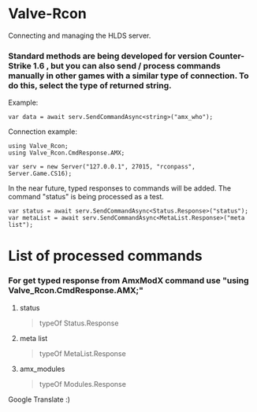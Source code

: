 # Valve-Rcon
Connecting and managing the HLDS server.

### Standard methods are being developed for version Counter-Strike 1.6 , but you can also send / process commands manually in other games with a similar type of connection. To do this, select the type of returned string.

Example:

    var data = await serv.SendCommandAsync<string>("amx_who");

Connection example:

    using Valve_Rcon;
    using Valve_Rcon.CmdResponse.AMX;
    
    var serv = new Server("127.0.0.1", 27015, "rconpass", Server.Game.CS16);
    

In the near future, typed responses to commands will be added.
The command "status" is being processed as a test.

    var status = await serv.SendCommandAsync<Status.Response>("status");
    var metaList = await serv.SendCommandAsync<MetaList.Response>("meta list");
    
# List of processed commands
### For get typed response from AmxModX command use "using Valve_Rcon.CmdResponse.AMX;"
1. status
    >typeOf Status.Response
2. meta list 
    >typeOf MetaList.Response
3. amx_modules 
    >typeOf Modules.Response

Google Translate :)
